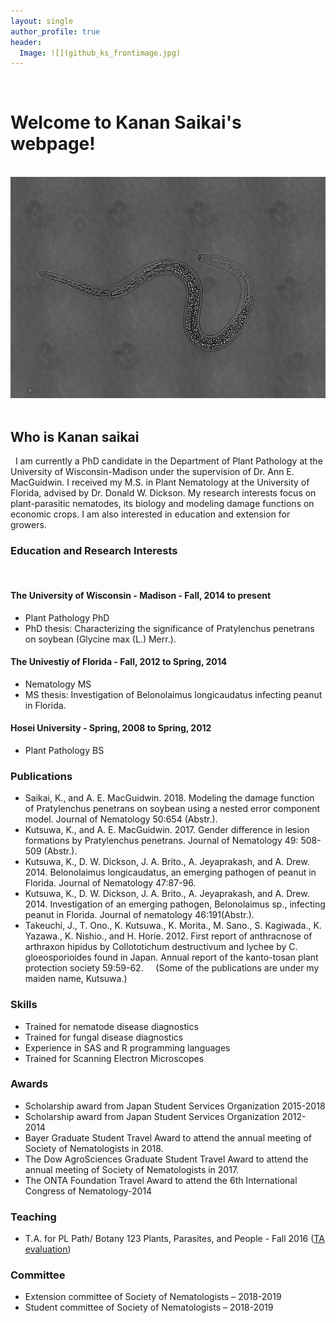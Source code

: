 ```yaml
---
layout: single
author_profile: true 
header:
  Image: ![](github_ks_frontimage.jpg) 
--- 
```

 
# Welcome to Kanan Saikai's webpage!
 
![](rln734_stiching.png)
 
## Who is Kanan saikai 
 
I am currently a PhD candidate in the Department of Plant Pathology at the University of Wisconsin-Madison under the supervision of Dr. Ann E. MacGuidwin.
I received my M.S. in Plant Nematology at the University of Florida, advised by Dr. Donald W. Dickson.
My research interests focus on plant-parasitic nematodes, its biology and modeling damage functions on economic crops. I am also interested in education and extension for growers.
 
### Education and Research Interests
 
#### The University of Wisconsin - Madison - Fall, 2014 to present
* Plant Pathology PhD
* PhD thesis: Characterizing the significance of Pratylenchus penetrans on soybean (Glycine max (L.) Merr.).
 
#### The Univestiy of Florida - Fall, 2012 to Spring, 2014
* Nematology MS
* MS thesis: Investigation of Belonolaimus longicaudatus infecting peanut in Florida.
 
#### Hosei University - Spring, 2008 to Spring, 2012
* Plant Pathology BS
 
 
### Publications
* Saikai, K., and A. E. MacGuidwin. 2018. Modeling the damage function of Pratylenchus penetrans on soybean using a nested error component model. Journal of Nematology 50:654 (Abstr.).
* Kutsuwa, K., and A. E. MacGuidwin. 2017. Gender difference in lesion formations by Pratylenchus penetrans. Journal of Nematology 49: 508-509 (Abstr.).
* Kutsuwa, K., D. W. Dickson, J. A. Brito., A. Jeyaprakash, and A. Drew. 2014.  Belonolaimus longicaudatus, an emerging pathogen of peanut in Florida. Journal of Nematology 47:87-96.  
* Kutsuwa, K., D. W. Dickson, J. A. Brito., A. Jeyaprakash, and A. Drew. 2014. Investigation of an emerging pathogen, Belonolaimus sp., infecting peanut in Florida. Journal of nematology 46:191(Abstr.). 
* Takeuchi, J., T. Ono., K. Kutsuwa., K. Morita., M. Sano., S. Kagiwada., K. Yazawa., K. Nishio., and H. Horie. 2012. First report of anthracnose of arthraxon hipidus by Collototichum destructivum and lychee by C. gloeosporioides found in Japan. Annual report of the kanto-tosan plant protection society 59:59-62.
 
 
 (Some of the publications are under my maiden name, Kutsuwa.)
 
 
### Skills
* Trained for nematode disease diagnostics
* Trained for fungal disease diagnostics
* Experience in SAS and R programming languages
* Trained for Scanning Electron Microscopes
 
 
### Awards
* Scholarship award from Japan Student Services Organization 2015-2018 
* Scholarship award from Japan Student Services Organization 2012-2014
* Bayer Graduate Student Travel Award to attend the annual meeting of Society of Nematologists in 2018.
* The Dow AgroSciences Graduate Student Travel Award to attend the annual meeting of Society of Nematologists in 2017.
* The ONTA Foundation Travel Award to attend the 6th International Congress of Nematology-2014
 
 
### Teaching
* T.A. for PL Path/ Botany 123 Plants, Parasites, and People - Fall 2016
([TA evaluation](./PP123_evaluation_ksaikai.pdf))
 
 
### Committee
* Extension committee of Society of Nematologists – 2018-2019
* Student committee of Society of Nematologists – 2018-2019
 
 
 
 
 
 
 
 
 
 
 
 
 
 
 
 
 
 
 
